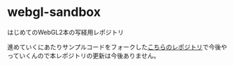 # webgl-sandbox
はじめてのWebGL2本の写経用レポジトリ

進めていくにあたりサンプルコードをフォークした[こちらのレポジトリ](https://github.com/ryokatsuse/Real-Time-3D-Graphics-with-WebGL-2)で今後やっていくんので本レポジトリの更新は今後ありません。
